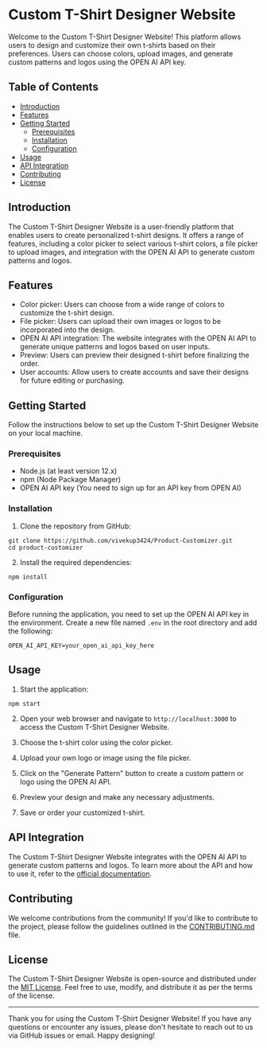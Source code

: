 # Custom T-Shirt Designer Website

Welcome to the Custom T-Shirt Designer Website! This platform allows users to design and customize their own t-shirts based on their preferences. Users can choose colors, upload images, and generate custom patterns and logos using the OPEN AI API key.

## Table of Contents

- [Introduction](#introduction)
- [Features](#features)
- [Getting Started](#getting-started)
  - [Prerequisites](#prerequisites)
  - [Installation](#installation)
  - [Configuration](#configuration)
- [Usage](#usage)
- [API Integration](#api-integration)
- [Contributing](#contributing)
- [License](#license)

## Introduction

The Custom T-Shirt Designer Website is a user-friendly platform that enables users to create personalized t-shirt designs. It offers a range of features, including a color picker to select various t-shirt colors, a file picker to upload images, and integration with the OPEN AI API to generate custom patterns and logos.

## Features

- Color picker: Users can choose from a wide range of colors to customize the t-shirt design.
- File picker: Users can upload their own images or logos to be incorporated into the design.
- OPEN AI API integration: The website integrates with the OPEN AI API to generate unique patterns and logos based on user inputs.
- Preview: Users can preview their designed t-shirt before finalizing the order.
- User accounts: Allow users to create accounts and save their designs for future editing or purchasing.

## Getting Started

Follow the instructions below to set up the Custom T-Shirt Designer Website on your local machine.

### Prerequisites

- Node.js (at least version 12.x)
- npm (Node Package Manager)
- OPEN AI API key (You need to sign up for an API key from OPEN AI)

### Installation

1. Clone the repository from GitHub:

```
git clone https://github.com/vivekup3424/Product-Customizer.git
cd product-customizer
```

2. Install the required dependencies:

```
npm install
```

### Configuration

Before running the application, you need to set up the OPEN AI API key in the environment. Create a new file named `.env` in the root directory and add the following:

```
OPEN_AI_API_KEY=your_open_ai_api_key_here
```

## Usage

1. Start the application:

```
npm start
```

2. Open your web browser and navigate to `http://localhost:3000` to access the Custom T-Shirt Designer Website.

3. Choose the t-shirt color using the color picker.

4. Upload your own logo or image using the file picker.

5. Click on the "Generate Pattern" button to create a custom pattern or logo using the OPEN AI API.

6. Preview your design and make any necessary adjustments.

7. Save or order your customized t-shirt.

## API Integration

The Custom T-Shirt Designer Website integrates with the OPEN AI API to generate custom patterns and logos. To learn more about the API and how to use it, refer to the [official documentation](https://openai.com/docs).

## Contributing

We welcome contributions from the community! If you'd like to contribute to the project, please follow the guidelines outlined in the [CONTRIBUTING.md](CONTRIBUTING.md) file.

## License

The Custom T-Shirt Designer Website is open-source and distributed under the [MIT License](LICENSE). Feel free to use, modify, and distribute it as per the terms of the license.

---

Thank you for using the Custom T-Shirt Designer Website! If you have any questions or encounter any issues, please don't hesitate to reach out to us via GitHub issues or email. Happy designing!
